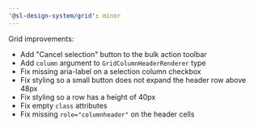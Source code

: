 ```yaml
---
'@sl-design-system/grid': minor
---
```


Grid improvements:
- Add "Cancel selection" button to the bulk action toolbar
- Add `column` argument to `GridColumnHeaderRenderer` type
- Fix missing aria-label on a selection column checkbox
- Fix styling so a small button does not expand the header row above 48px
- Fix styling so a row has a height of 40px
- Fix empty `class` attributes
- Fix missing `role="columnheader"` on the header cells
